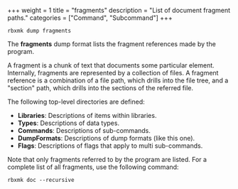+++
weight = 1
title = "fragments"
description = "List of document fragment paths."
categories = ["Command", "Subcommand"]
+++

`rbxmk dump fragments`

The **fragments** dump format lists the fragment references made by the
program.

A fragment is a chunk of text that documents some particular element.
Internally, fragments are represented by a collection of files. A fragment
reference is a combination of a file path, which drills into the file tree, and
a "section" path, which drills into the sections of the referred file.

The following top-level directories are defined:

- **Libraries**: Descriptions of items within libraries.
- **Types**: Descriptions of data types.
- **Commands**: Descriptions of sub-commands.
- **DumpFormats**: Descriptions of dump formats (like this one).
- **Flags**: Descriptions of flags that apply to multi sub-commands.

Note that only fragments referred to by the program are listed. For a
complete list of all fragments, use the following command:

```
rbxmk doc --recursive
```